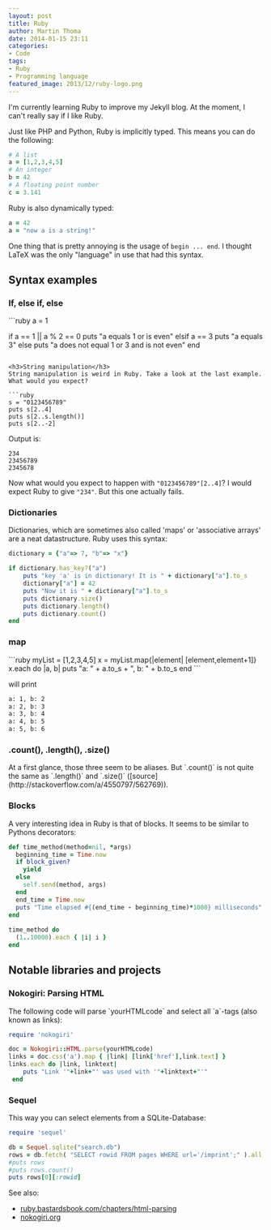 ```yaml
---
layout: post
title: Ruby
author: Martin Thoma
date: 2014-01-15 23:11
categories:
- Code
tags:
- Ruby
- Programming language
featured_image: 2013/12/ruby-logo.png
---
```

I'm currently learning Ruby to improve my Jekyll blog. At the moment,
I can't really say if I like Ruby.

Just like PHP and Python, Ruby is implicitly typed. This means you
can do the following:

```ruby
# A list
a = [1,2,3,4,5]
# An integer
b = 42
# A floating point number
c = 3.141
```

Ruby is also dynamically typed:

```ruby
a = 42
a = "now a is a string!"
```

One thing that is pretty annoying is the usage of `begin ... end`.
I thought LaTeX was the only "language" in use that had this syntax.

<h2>Syntax examples</h2>
<h3>If, else if, else</h3>
```ruby
a = 1

if a == 1 || a % 2 == 0
    puts "a equals 1 or is even"
elsif a == 3
    puts "a equals 3"
else
    puts "a does not equal 1 or 3 and is not even"
end
```

<h3>String manipulation</h3>
String manipulation is weird in Ruby. Take a look at the last example.
What would you expect?

```ruby
s = "0123456789"
puts s[2..4]
puts s[2..s.length()]
puts s[2..-2]
```

Output is:
```
234
23456789
2345678
```

Now what would you expect to happen with `"0123456789"[2..4]`?
I would expect Ruby to give `"234"`. But this one actually fails.

<h3>Dictionaries</h3>
Dictionaries, which are sometimes also called 'maps' or 'associative 
arrays' are a neat datastructure. Ruby uses this syntax:

```ruby
dictionary = {"a"=> 7, "b"=> "x"}

if dictionary.has_key?("a")
    puts "key 'a' is in dictionary! It is " + dictionary["a"].to_s
    dictionary["a"] = 42
    puts "Now it is " + dictionary["a"].to_s
    puts dictionary.size()
    puts dictionary.length()
    puts dictionary.count()
end
```

<h3>map</h3>
```ruby
myList = [1,2,3,4,5]
x = myList.map{|element| [element,element+1]}
x.each do |a, b|
    puts "a: " + a.to_s + ", b: " + b.to_s
end
```

will print

```bash
a: 1, b: 2
a: 2, b: 3
a: 3, b: 4
a: 4, b: 5
a: 5, b: 6
```

<h3>.count(), .length(), .size()</h3>
At a first glance, those three seem to be aliases. But `.count()`
is not quite the same as `.length()` and `.size()` ([source](http://stackoverflow.com/a/4550797/562769)).

<h3>Blocks</h3>
A very interesting idea in Ruby is that of blocks. It seems to be
similar to Pythons decorators:

```ruby
def time_method(method=nil, *args)
  beginning_time = Time.now
  if block_given?
    yield
  else
    self.send(method, args)
  end
  end_time = Time.now
  puts "Time elapsed #{(end_time - beginning_time)*1000} milliseconds"
end
 
time_method do
  (1..10000).each { |i| i }
end
```

<h2>Notable libraries and projects</h2>
<h3>Nokogiri: Parsing HTML</h3>
The following code will parse `yourHTMLcode` and select all `a`-tags
(also known as links):

```ruby
require 'nokogiri'

doc = Nokogiri::HTML.parse(yourHTMLcode)
links = doc.css('a').map { |link| [link['href'],link.text] }
links.each do |link, linktext|
    puts "Link '"+link+"' was used with '"+linktext+"'"
 end
```

<h3>Sequel</h3>
This way you can select elements from a SQLite-Database:

```ruby
require 'sequel'

db = Sequel.sqlite("search.db")
rows = db.fetch( "SELECT rowid FROM pages WHERE url='/imprint';" ).all
#puts rows
#puts rows.count()
puts rows[0][:rowid]
```

See also:

* [ruby.bastardsbook.com/chapters/html-parsing](http://ruby.bastardsbook.com/chapters/html-parsing/)
* [nokogiri.org](http://nokogiri.org/)
